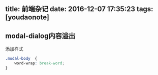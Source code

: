 
title: 前端杂记
date: 2016-12-07 17:35:23
tags: [youdaonote]
---

modal-dialog内容溢出
---
添加样式
```css
.modal-body  {
    word-wrap: break-word;
}
```


